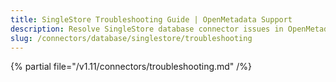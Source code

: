 ```yaml
---
title: SingleStore Troubleshooting Guide | OpenMetadata Support
description: Resolve SingleStore database connector issues in OpenMetadata with expert troubleshooting guides, common error fixes, and step-by-step solutions.
slug: /connectors/database/singlestore/troubleshooting
---
```


{% partial file="/v1.11/connectors/troubleshooting.md" /%}
